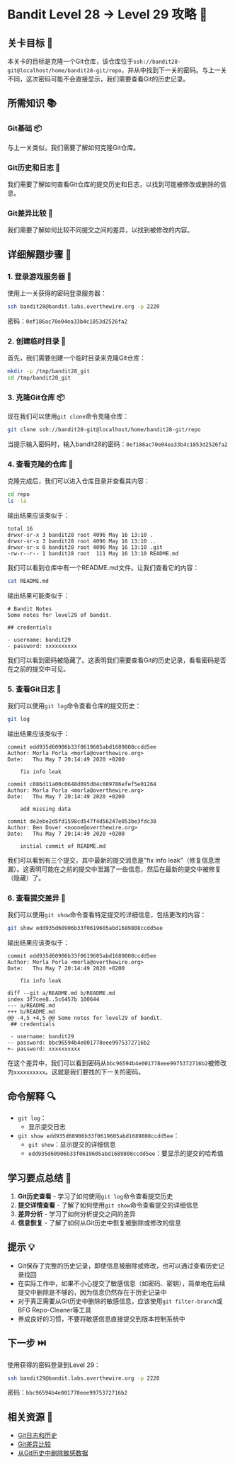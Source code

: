 # Bandit Level 28 → Level 29 攻略 🔄

## 关卡目标 🎯

本关卡的目标是克隆一个Git仓库，该仓库位于`ssh://bandit28-git@localhost/home/bandit28-git/repo`，并从中找到下一关的密码。与上一关不同，这次密码可能不会直接显示，我们需要查看Git的历史记录。

## 所需知识 📚

### Git基础 📦

与上一关类似，我们需要了解如何克隆Git仓库。

### Git历史和日志 📜

我们需要了解如何查看Git仓库的提交历史和日志，以找到可能被修改或删除的信息。

### Git差异比较 🔄

我们需要了解如何比较不同提交之间的差异，以找到被修改的内容。

## 详细解题步骤 📝

### 1. 登录游戏服务器 🔐

使用上一关获得的密码登录服务器：

```bash
ssh bandit28@bandit.labs.overthewire.org -p 2220
```

密码：`0ef186ac70e04ea33b4c1853d2526fa2`

### 2. 创建临时目录 📂

首先，我们需要创建一个临时目录来克隆Git仓库：

```bash
mkdir -p /tmp/bandit28_git
cd /tmp/bandit28_git
```

### 3. 克隆Git仓库 📦

现在我们可以使用`git clone`命令克隆仓库：

```bash
git clone ssh://bandit28-git@localhost/home/bandit28-git/repo
```

当提示输入密码时，输入bandit28的密码：`0ef186ac70e04ea33b4c1853d2526fa2`

### 4. 查看克隆的仓库 👀

克隆完成后，我们可以进入仓库目录并查看其内容：

```bash
cd repo
ls -la
```

输出结果应该类似于：

```
total 16
drwxr-sr-x 3 bandit28 root 4096 May 16 13:10 .
drwxr-sr-x 3 bandit28 root 4096 May 16 13:10 ..
drwxr-sr-x 8 bandit28 root 4096 May 16 13:10 .git
-rw-r--r-- 1 bandit28 root  111 May 16 13:10 README.md
```

我们可以看到仓库中有一个README.md文件。让我们查看它的内容：

```bash
cat README.md
```

输出结果可能类似于：

```
# Bandit Notes
Some notes for level29 of bandit.

## credentials

- username: bandit29
- password: xxxxxxxxxx
```

我们可以看到密码被隐藏了。这表明我们需要查看Git的历史记录，看看密码是否在之前的提交中可见。

### 5. 查看Git日志 📜

我们可以使用`git log`命令查看仓库的提交历史：

```bash
git log
```

输出结果应该类似于：

```
commit edd935d60906b33f0619605abd1689808ccdd5ee
Author: Morla Porla <morla@overthewire.org>
Date:   Thu May 7 20:14:49 2020 +0200

    fix info leak

commit c086d11a00c0648d095d04c089786efef5e01264
Author: Morla Porla <morla@overthewire.org>
Date:   Thu May 7 20:14:49 2020 +0200

    add missing data

commit de2ebe2d5fd1598cd547f4d56247e053be3fdc38
Author: Ben Dover <noone@overthewire.org>
Date:   Thu May 7 20:14:49 2020 +0200

    initial commit of README.md
```

我们可以看到有三个提交，其中最新的提交消息是"fix info leak"（修复信息泄漏）。这表明可能在之前的提交中泄漏了一些信息，然后在最新的提交中被修复（隐藏）了。

### 6. 查看提交差异 🔄

我们可以使用`git show`命令查看特定提交的详细信息，包括更改的内容：

```bash
git show edd935d60906b33f0619605abd1689808ccdd5ee
```

输出结果应该类似于：

```
commit edd935d60906b33f0619605abd1689808ccdd5ee
Author: Morla Porla <morla@overthewire.org>
Date:   Thu May 7 20:14:49 2020 +0200

    fix info leak

diff --git a/README.md b/README.md
index 3f7cee8..5c6457b 100644
--- a/README.md
+++ b/README.md
@@ -4,5 +4,5 @@ Some notes for level29 of bandit.
 ## credentials

 - username: bandit29
-- password: bbc96594b4e001778eee9975372716b2
+- password: xxxxxxxxxx
```

在这个差异中，我们可以看到密码从`bbc96594b4e001778eee9975372716b2`被修改为`xxxxxxxxxx`。这就是我们要找的下一关的密码。

## 命令解释 🔍

- `git log`：
  - 显示提交日志
- `git show edd935d60906b33f0619605abd1689808ccdd5ee`：
  - `git show`：显示提交的详细信息
  - `edd935d60906b33f0619605abd1689808ccdd5ee`：要显示的提交的哈希值

## 学习要点总结 📌

1. **Git历史查看** - 学习了如何使用`git log`命令查看提交历史
2. **提交详情查看** - 了解了如何使用`git show`命令查看提交的详细信息
3. **差异分析** - 学习了如何分析提交之间的差异
4. **信息恢复** - 了解了如何从Git历史中恢复被删除或修改的信息

## 提示 💡

- Git保存了完整的历史记录，即使信息被删除或修改，也可以通过查看历史记录找回
- 在实际工作中，如果不小心提交了敏感信息（如密码、密钥），简单地在后续提交中删除是不够的，因为信息仍然存在于历史记录中
- 对于真正需要从Git历史中删除的敏感信息，应该使用`git filter-branch`或BFG Repo-Cleaner等工具
- 养成良好的习惯，不要将敏感信息直接提交到版本控制系统中

## 下一步 ⏭️

使用获得的密码登录到Level 29：

```bash
ssh bandit29@bandit.labs.overthewire.org -p 2220
```

密码：`bbc96594b4e001778eee9975372716b2`

## 相关资源 🔗

- [Git日志和历史](./resource/level28→level29/Git日志和历史.md)
- [Git差异比较](./resource/level28→level29/Git差异比较.md)
- [从Git历史中删除敏感数据](./resource/level28→level29/从Git历史中删除敏感数据.md)
